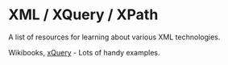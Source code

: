 # XML / XQuery / XPath

A list of resources for learning about various XML technologies.

Wikibooks, [xQuery](https://en.wikibooks.org/wiki/XQuery) - Lots of handy examples.
